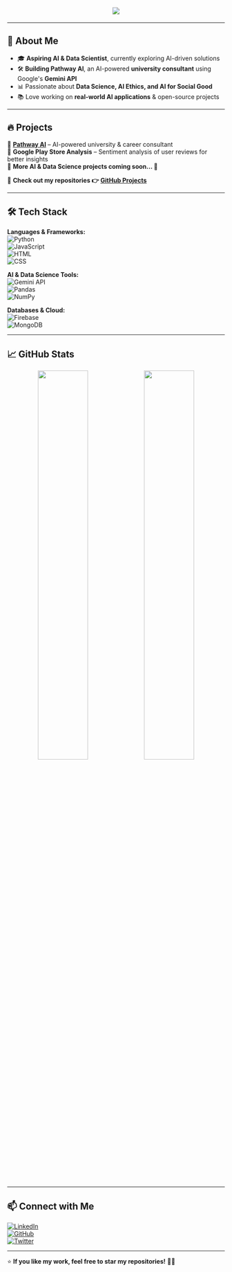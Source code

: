 <h1 align="center">
  <img src="https://readme-typing-svg.herokuapp.com?font=Fira+Code&duration=2500&pause=500&color=F7A41D&center=true&vCenter=true&width=600&lines=Hi,+I'm+Shariq+Nauman!+🚀;AI+%26+Data+Science+Enthusiast;Building+Pathway+AI+with+Gemini+API;Future+AI+Innovator">
</h1>


---

## 🌟 About Me  

- 🎓 **Aspiring AI & Data Scientist**, currently exploring AI-driven solutions  
- 🛠️ **Building Pathway AI**, an AI-powered **university consultant** using Google's **Gemini API**  
- 📊 Passionate about **Data Science, AI Ethics, and AI for Social Good**  
- 📚 Love working on **real-world AI applications** & open-source projects  

---

## 🔥 Projects  

🔹 **[Pathway AI](https://preview--study-companion-gemini.lovable.app/)** – AI-powered university & career consultant  
🔹 **Google Play Store Analysis** – Sentiment analysis of user reviews for better insights  
🔹 **More AI & Data Science projects coming soon... 🚀**  

📌 **Check out my repositories 👉 [GitHub Projects](https://github.com/YOUR-GITHUB-USERNAME?tab=repositories)**  

---

## 🛠 Tech Stack  

**Languages & Frameworks:**  
![Python](https://img.shields.io/badge/Python-3776AB?style=for-the-badge&logo=python&logoColor=white)  
![JavaScript](https://img.shields.io/badge/JavaScript-F7DF1E?style=for-the-badge&logo=javascript&logoColor=black)  
![HTML](https://img.shields.io/badge/HTML-E34F26?style=for-the-badge&logo=html5&logoColor=white)  
![CSS](https://img.shields.io/badge/CSS-1572B6?style=for-the-badge&logo=css3&logoColor=white)  

**AI & Data Science Tools:**  
![Gemini API](https://img.shields.io/badge/Gemini%20API-4285F4?style=for-the-badge&logo=google&logoColor=white)  
![Pandas](https://img.shields.io/badge/Pandas-150458?style=for-the-badge&logo=pandas&logoColor=white)  
![NumPy](https://img.shields.io/badge/NumPy-013243?style=for-the-badge&logo=numpy&logoColor=white)  

**Databases & Cloud:**  
![Firebase](https://img.shields.io/badge/Firebase-FFCA28?style=for-the-badge&logo=firebase&logoColor=black)  
![MongoDB](https://img.shields.io/badge/MongoDB-47A248?style=for-the-badge&logo=mongodb&logoColor=white)  

---

## 📈 GitHub Stats  

<p align="center">
  <img width="48%" src="https://github-readme-stats.vercel.app/api?username=YOUR-GITHUB-USERNAME&show_icons=true&theme=radical" />
  <img width="48%" src="https://github-readme-streak-stats.herokuapp.com/?user=YOUR-GITHUB-USERNAME&theme=radical" />
</p>  

---

## 📫 Connect with Me  

[![LinkedIn](https://img.shields.io/badge/LinkedIn-0A66C2?style=for-the-badge&logo=linkedin&logoColor=white)](https://www.linkedin.com/in/YOUR-LINKEDIN)  
[![GitHub](https://img.shields.io/badge/GitHub-181717?style=for-the-badge&logo=github&logoColor=white)](https://github.com/YOUR-GITHUB-USERNAME)  
[![Twitter](https://img.shields.io/badge/Twitter-1DA1F2?style=for-the-badge&logo=twitter&logoColor=white)](https://twitter.com/YOUR-TWITTER)  

---

⭐ **If you like my work, feel free to star my repositories!** 🚀✨  
